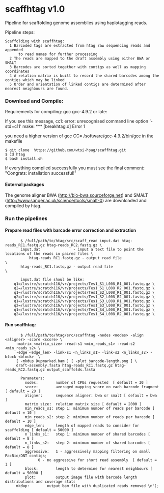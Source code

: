# scaffhtag v1.0
Pipeline for scaffolding genome assemblies using haplotagging reads.

Pipeline steps:
        
    Scaffolding with scaffhtag:
      1 Barcoded tags are extracted from htag raw sequencing reads and appended 
          to read names for further processing
      2 The reads are mapped to the draft assembly using either BWA or SMALT
      3 Barcodes are sorted together with contigs as well as mapping coordinates
      4 A relation matrix is built to record the shared barcodes among the contigs which may be linked
      5 Order and orientation of linked contigs are determined after nearest neighbours are found. 
      
### Download and Compile:
Requirements for compiling: gcc gcc-4.9.2 or late:

If you see this message,
cc1: error: unrecognised command line option ‘-std=c11’
make: *** [breakhtag.o] Error 1

you need a higher version of gcc
CC= /software/gcc-4.9.2/bin/gcc in the makefile


    $ git clone  https://github.com/wtsi-hpag/scaffhtag.git 
    $ cd htag
    $ bash install.sh
		
If everything compiled successfully you must see the final comment: 
		"Congrats: installation successful!"		


#### External packages
The genome aligner BWA (http://bio-bwa.sourceforge.net) and SMALT (http://www.sanger.ac.uk/science/tools/smalt-0) are downloaded and compiled by htag.

### Run the pipelines

#### Prepare read files with barcode error correction and extraction
           $ /full/path/to/htag/src/scaff_read input.dat htag-reads_RC1.fastq.gz htag-reads_RC2.fastq.gz \
	       input.dat               - input a text file to point the locations of the reads in paired files \
               htag-reads_RC1.fastq.gz - output read file                       \
	       htag-reads_RC1.fastq.gz - output read file                      \

	       input.dat file shoul be like:
		q1=/lustre/scratch116/vr/projects/Tes1_S1_L008_R1_001.fastq.gz \
		q2=/lustre/scratch116/vr/projects/Tes1_S1_L008_R2_001.fastq.gz \
		q1=/lustre/scratch116/vr/projects/Tes1_S2_L008_R1_001.fastq.gz \
		q2=/lustre/scratch116/vr/projects/Tes1_S2_L008_R2_001.fastq.gz \
		q1=/lustre/scratch116/vr/projects/Tes1_S3_L008_R1_001.fastq.gz \
		q2=/lustre/scratch116/vr/projects/Tes1_S3_L008_R2_001.fastq.gz \
		q1=/lustre/scratch116/vr/projects/Tes1_S4_L008_R1_001.fastq.gz \
		q2=/lustre/scratch116/vr/projects/Tes1_S4_L008_R2_001.fastq.gz \
 
#### Run scaffhtag:
           $ /full/path/to/htag/src/scaffhtag -nodes <nodes> -align <aligner> -score <score> \
	   	 -matrix <matrix_size> -read-s1 <min_reads_s1> -read-s2 <min_reads_s2> \
		 -edge <edge_len> -link-s1 <n_links_s1> -link-s2 <n_links_s2> -block <block>  \
		 [ -mkdup Dupmarked.bam ] [ -plot barcode-length.png ] \
		 draft-assembly.fasta htag-reads_RC1.fastq.gz htag-reads_RC2.fastq.gz output_scaffolds.fasta

	       Parameters:
             nodes:        number of CPUs requested  [ default = 30 ]
             score:        averaged mapping score on each barcode fragment [ default = 20 ]
             aligner:      sequence aligner: bwa or smalt [ default = bwa ]
             matrix_size:  relation matrix size [ default = 2000 ]
             min_reads_s1: step 1: minimum number of reads per barcode [ default = 10 ]
             min_reads_s2: step 2: minimum number of reads per barcode [ default = 10 ]
             edge_len:     length of mapped reads to consider for scaffolding [ default = 50000 ]
             n_links_s1:   step 1: minimum number of shared barcodes [ default = 8 ]
             n_links_s2:   step 2: minimum number of shared barcodes [ default = 8 ]
             aggressive:   1 - aggressively mapping filtering on small PacBio/ONT contigs; 
	     		   0 - no aggressive for short read assembly  [ default = 1 ]
             block:        length to determine for nearest neighbours [ default = 50000 ]
             plot:         output image file with barcode length distributions and coverage stats 
	     mkdup:        output bam file with duplicated reads removed \n"); 

	    


